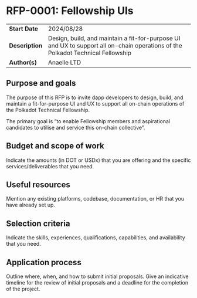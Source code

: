 # RFP-0001: Fellowship UIs

|                 |                                                                                                                                 |
| --------------- | ------------------------------------------------------------------------------------------------------------------------------- |
| **Start Date**  | 2024/08/28                                                                                                                      |
| **Description** | Design, build, and maintain a fit-for-purpose UI and UX to support all on-chain operations of the Polkadot Technical Fellowship |
| **Author(s)**   | Anaelle LTD                                                                                                                     |


## Purpose and goals

The purpose of this RFP is to invite dapp developers to design, build, and maintain a fit-for-purpose UI and UX to support all on-chain operations of the Polkadot Technical Fellowship.

The primary goal is “to enable Fellowship members and aspirational candidates to utilise and service this on-chain collective”.



## Budget and scope of work

Indicate the amounts (in DOT or USDx) that you are offering and the specific services/deliverables that you need.


## Useful resources

Mention any existing platforms, codebase, documentation, or HR that you have already set up.


## Selection criteria

Indicate the skills, experiences, qualifications, capabilities, and availability that you need.


## Application process

Outline where, when, and how to submit initial proposals. Give an indicative timeline for the review of initial proposals and a deadline for the completion of the project.

